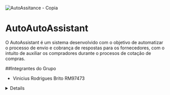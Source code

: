 ![AutoAssitance - Copia](https://github.com/vinnybrito/AutoAssistant/assets/111714040/6035e404-bdc3-4760-8853-b4d406c0b165)

# AutoAutoAssistant

O AutoAssistant é um sistema desenvolvido com o objetivo de automatizar o processo de envio e cobrança de respostas para os fornecedores,
com o intuito de auxiliar os compradores durante o procesos de cotação de compras.

##Integrantes do Grupo
- Vinicius Rodrigues Brito     RM97473

<details>
  
</details>
